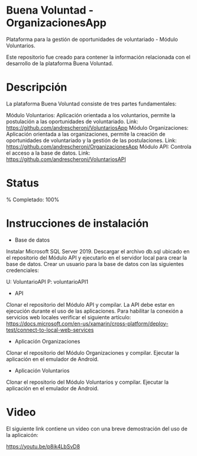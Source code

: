 # Buena Voluntad - OrganizacionesApp
Plataforma para la gestión de oportunidades de voluntariado - Módulo Voluntarios.

Este repositorio fue creado para contener la información relacionada con el desarrollo de la plataforma Buena Voluntad.

# Descripción

La plataforma Buena Voluntad consiste de tres partes fundamentales:

Módulo Voluntarios: Aplicación orientada a los voluntarios, permite la postulación a las oportunidades de voluntariado.  Link: https://github.com/andrescheroni/VoluntariosApp
Módulo Organizaciones: Aplicación orientada a las organizaciones, permite la creación de oportunidades de voluntariado y la gestión de las postulaciones. Link: https://github.com/andrescheroni/OrganizacionesApp
Módulo API: Controla el acceso a la base de datos. Link: https://github.com/andrescheroni/VoluntariosAPI

# Status

% Completado: 100%

# Instrucciones de instalación

- Base de datos

Instalar Microsoft SQL Server 2019. Descargar el archivo db.sql ubicado en el repositorio del Módulo API y ejecutarlo en el servidor local para crear la base de datos. Crear un usuario para la base de datos con las siguientes credenciales:

U: VoluntarioAPI
P: voluntarioAPI1

- API

Clonar el repositorio del Módulo API y compilar. La API debe estar en ejecución durante el uso de las aplicaciones. Para habilitar la conexión a servicios web locales verificar el siguiente artículo: https://docs.microsoft.com/en-us/xamarin/cross-platform/deploy-test/connect-to-local-web-services

- Aplicación Organizaciones

Clonar el repositorio del Módulo Organizaciones y compilar. Ejecutar la aplicación en el emulador de Android.

- Aplicación Voluntarios

Clonar el repositorio del Módulo Voluntarios y compilar. Ejecutar la aplicación en el emulador de Android.

# Video
El siguiente link contiene un video con una breve demostración del uso de la aplicaicón:

https://youtu.be/p8ik4LbSvD8

